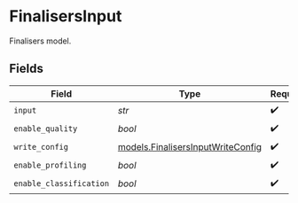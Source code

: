 # FinalisersInput

Finalisers model.


## Fields

| Field                                                                        | Type                                                                         | Required                                                                     | Description                                                                  |
| ---------------------------------------------------------------------------- | ---------------------------------------------------------------------------- | ---------------------------------------------------------------------------- | ---------------------------------------------------------------------------- |
| `input`                                                                      | *str*                                                                        | :heavy_check_mark:                                                           | N/A                                                                          |
| `enable_quality`                                                             | *bool*                                                                       | :heavy_check_mark:                                                           | N/A                                                                          |
| `write_config`                                                               | [models.FinalisersInputWriteConfig](../models/finalisersinputwriteconfig.md) | :heavy_check_mark:                                                           | N/A                                                                          |
| `enable_profiling`                                                           | *bool*                                                                       | :heavy_check_mark:                                                           | N/A                                                                          |
| `enable_classification`                                                      | *bool*                                                                       | :heavy_check_mark:                                                           | N/A                                                                          |